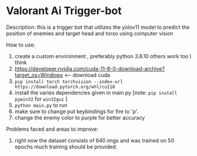 # Valorant Ai Trigger-bot

Description:
this is a trigger bot that utilizes the yolov11 model to predict the position of enemies and target head and torso using computer vision

How to use:
1. create a custom environment , preferably python 3.8.10 others work too I think
2. https://developer.nvidia.com/cuda-11-8-0-download-archive?target_os=Windows <-- download cuda
3. `pip install torch torchvision --index-url https://download.pytorch.org/whl/cu118`
4. install the varies dependencies given in main.py [note: `pip install pywin32` for `win32gui` ]
5. `python main.py` to run
6. make sure to change put keybindings for fire to 'p'.
7. change the enemy color to purple for better accuracy

Problems faced and areas to improve:
1. right now the dataset consists of 640 imgs and was trained on 50 epochs much training should be provided.
